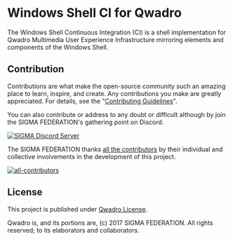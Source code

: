 # Windows Shell CI for Qwadro
The Windows Shell Continuous Integration (CI) is a shell implementation for Qwadro Multimedia User Experience Infrastructure mirroring elements and components of the Windows Shell.

## Contribution

Contributions are what make the open-source community such an amazing place to learn, inspire, and create. Any contributions you make are greatly appreciated. For details, see the "[Contributing Guidelines][contribute-guide]".

You can also contribute or address to any doubt or difficult although by join the SIGMA FEDERATION's gathering point on Discord.

[![SIGMA Discord Server](https://discord.com/api/guilds/349379672351571969/widget.png?style=banner2)](https://sigmaco.org/discord)

The SIGMA FEDERATION thanks [all the contributors][contributors] by their individual and collective involvements in the development of this project.

[![all-contributors](https://contrib.rocks/image?repo=sigmaco/winsh4d&columns=16)][contributors]

## License

This project is published under [Qwadro License][license].

Qwadro is, and its portions are, (c) 2017 SIGMA FEDERATION. All rights reserved; to its elaborators and collaborators.

[license]: https://github.com/sigmaco/winsh4d/blob/master/LICENSE.txt
[contributors]: https://github.com/sigmaco/winsh4d/graphs/contributors
[contribute-guide]: https://github.com/sigmaco/afx/blob/master/docs/CONTRIBUTING.md
